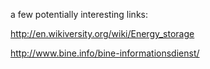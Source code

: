 a few potentially interesting links:

http://en.wikiversity.org/wiki/Energy_storage

http://www.bine.info/bine-informationsdienst/
